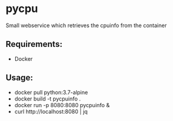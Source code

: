 # pycpu
Small webservice which retrieves the cpuinfo from the container

Requirements:
-
- Docker

Usage: 
-
- docker pull python:3.7-alpine
- docker build -t pycpuinfo .
- docker run -p 8080:8080 pycpuinfo &
- curl http://localhost:8080 | jq
